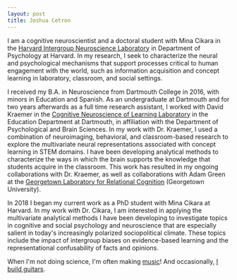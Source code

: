 ```yaml
---
layout: post
title: Joshua Cetron
---
```


I am a cognitive neuroscientist and a doctoral student with Mina Cikara in the [Harvard Intergroup Neuroscience Laboratory](http://www.intergroupneurosciencelaboratory.com/) in Department of Psychology at Harvard. In my research, I seek to characterize the neural and psychological mechanisms that support processes critical to human engagement with the world, such as information acquisition and concept learning in laboratory, classroom, and social settings.

I received my B.A. in Neuroscience from Dartmouth College in 2016, with minors in Education and Spanish. As an undergraduate at Dartmouth and for two years afterwards as a full time research assistant, I worked with David Kraemer in the [Cognitive Neuroscience of Learning Laboratory](https://sites.dartmouth.edu/kraemerlab/) in the Education Department at Dartmouth, in affiliation with the Department of Psychological and Brain Sciences. In my work with Dr. Kraemer, I used a combination of neuroimaging, behavioral, and classroom-based research to explore the multivariate neural representations associated with concept learning in STEM domains. I have been developing analytical methods to characterize the ways in which the brain supports the knowledge that students acquire in the classroom. This work has resulted in my ongoing collaborations with Dr. Kraemer, as well as collaborations with Adam Green at the [Georgetown Laboratory for Relational Cognition](http://cng.georgetown.edu/home) (Georgetown University).

In 2018 I began my current work as a PhD student with Mina Cikara at Harvard. In my work with Dr. Cikara, I am interested in applying the multivariate analytical methods I have been developing to investigate topics in cognitive and social psychology and neuroscience that are especially salient in today's increasingly polarized sociopolitical climate. These topics include the impact of intergroup biases on evidence-based learning and the representational confusability of facts and opinions.

When I'm not doing science, I'm often making [music](https://soundcloud.com/josh_cetron)! And occasionally, [I build guitars](https://www.facebook.com/jscguitars/).
